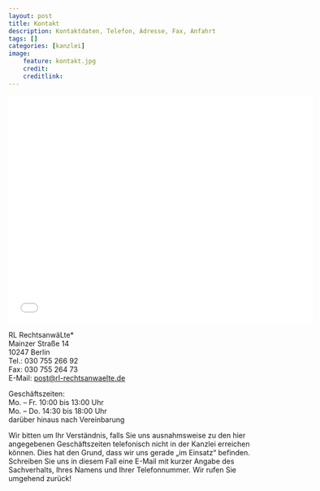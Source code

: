 ```yaml
---
layout: post
title: Kontakt
description: Kontaktdaten, Telefon, Adresse, Fax, Anfahrt
tags: []
categories: [kanzlei]
image:
    feature: kontakt.jpg
    credit: 
    creditlink:
---
```

<iframe width="600" height="450" frameborder="0" style="border:0" src="/maps-frame/" allowfullscreen sandbox="allow-forms allow-modals allow-scripts allow-popups">
Die Kanzlei bei [Google Maps](https://goo.gl/maps/eSe22GDAfzJ2).
</iframe>



RL RechtsanwäLte*  
Mainzer Straße 14  
10247 Berlin  
Tel.: 030 755 266 92  
Fax: 030 755 264 73  
E-Mail: <post@rl-rechtsanwaelte.de>


Geschäftszeiten:   
Mo. – Fr. 10:00 bis 13:00 Uhr  
Mo. – Do. 14:30 bis 18:00 Uhr  
darüber hinaus nach Vereinbarung

Wir bitten um Ihr Verständnis, falls Sie uns ausnahmsweise zu den hier angegebenen Geschäftszeiten telefonisch nicht in der Kanzlei erreichen können. Dies hat den Grund, dass wir uns gerade „im Einsatz“ befinden. Schreiben Sie uns in diesem Fall eine E-Mail mit kurzer Angabe des Sachverhalts, Ihres Namens und Ihrer Telefonnummer. Wir rufen Sie umgehend zurück!
